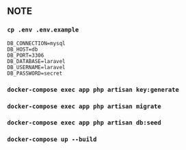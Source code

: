 ## NOTE
### ```cp .env .env.example```
``` 
DB_CONNECTION=mysql
DB_HOST=db
DB_PORT=3306
DB_DATABASE=laravel
DB_USERNAME=laravel
DB_PASSWORD=secret
```
### ```docker-compose exec app php artisan key:generate```
### ```docker-compose exec app php artisan migrate```
### ```docker-compose exec app php artisan db:seed```
### ```docker-compose up --build```
